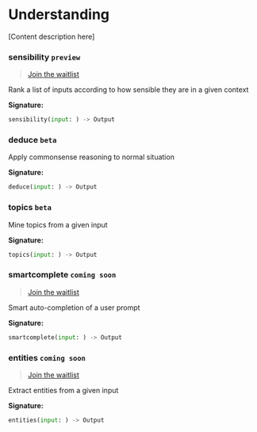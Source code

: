 # Understanding 

[Content description here]

### sensibility `preview`

> [Join the waitlist](http://fill-this-form)

Rank a list of inputs according to how sensible they are in a given context

**Signature:**  
```python
sensibility(input: ) -> Output
```

### deduce `beta`

Apply commonsense reasoning to normal situation                            

**Signature:**  
```python
deduce(input: ) -> Output
```

### topics `beta`

Mine topics from a given input                                             

**Signature:**  
```python
topics(input: ) -> Output
```

### smartcomplete `coming soon`

> [Join the waitlist](http://fill-this-form)

Smart auto-completion of a user prompt                                     

**Signature:**  
```python
smartcomplete(input: ) -> Output
```

### entities `coming soon`

> [Join the waitlist](http://fill-this-form)

Extract entities from a given input                                        

**Signature:**  
```python
entities(input: ) -> Output
```
